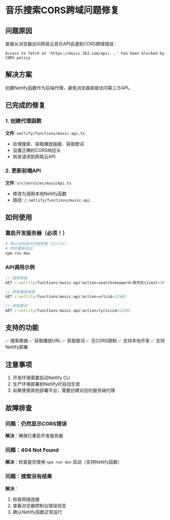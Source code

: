 # 音乐搜索CORS跨域问题修复

## 问题原因
直接从浏览器访问网易云音乐API会遇到CORS跨域错误：
```
Access to fetch at 'https://music.163.com/api/...' has been blocked by CORS policy
```

## 解决方案
创建Netlify函数作为后端代理，避免浏览器直接访问第三方API。

## 已完成的修复

### 1. 创建代理函数
**文件**: `netlify/functions/music-api.ts`
- 处理搜索、获取播放链接、获取歌词
- 设置正确的CORS响应头
- 转发请求到网易云API

### 2. 更新前端API
**文件**: `src/services/musicApi.ts`
- 修改为调用本地Netlify函数
- 路径: `/.netlify/functions/music-api`

## 如何使用

### 重启开发服务器（必须！）
```bash
# 停止当前运行的服务器（Ctrl+C）
# 然后重新启动
npm run dev
```

### API调用示例
```typescript
// 搜索歌曲
GET /.netlify/functions/music-api?action=search&keyword=周杰伦&limit=30

// 获取播放链接
GET /.netlify/functions/music-api?action=url&id=12345

// 获取歌词
GET /.netlify/functions/music-api?action=lyric&id=12345
```

## 支持的功能
✅ 搜索歌曲
✅ 获取播放URL
✅ 获取歌词
✅ 无CORS限制
✅ 支持本地开发
✅ 支持Netlify部署

## 注意事项
1. 开发环境需要启动Netlify CLI
2. 生产环境部署到Netlify时自动生效
3. 如果使用其他部署平台，需要创建对应的服务端代理

## 故障排查

### 问题：仍然显示CORS错误
**解决**：确保已重启开发服务器

### 问题：404 Not Found
**解决**：检查是否使用 `npm run dev` 启动（支持Netlify函数）

### 问题：搜索没有结果
**解决**：
1. 检查网络连接
2. 查看浏览器控制台错误信息
3. 确认Netlify函数正常运行
